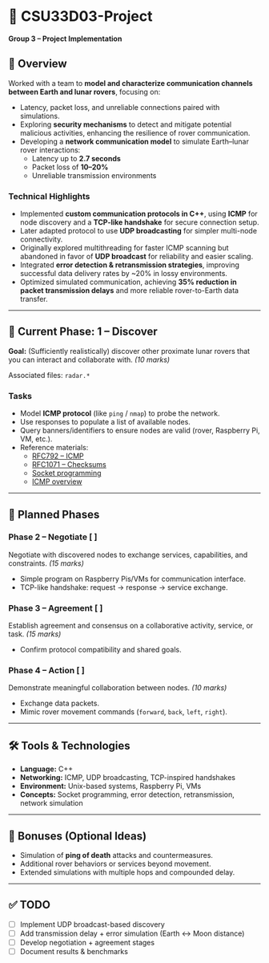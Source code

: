 # 🌌 CSU33D03-Project  
**Group 3 – Project Implementation**

## 📖 Overview
Worked with a team to **model and characterize communication channels between Earth and lunar rovers**, focusing on:  

- Latency, packet loss, and unreliable connections paired with simulations.  
- Exploring **security mechanisms** to detect and mitigate potential malicious activities, enhancing the resilience of rover communication.  
- Developing a **network communication model** to simulate Earth–lunar rover interactions:  
  - Latency up to **2.7 seconds**  
  - Packet loss of **10–20%**  
  - Unreliable transmission environments  

### Technical Highlights
- Implemented **custom communication protocols in C++**, using **ICMP** for node discovery and a **TCP-like handshake** for secure connection setup.  
- Later adapted protocol to use **UDP broadcasting** for simpler multi-node connectivity.  
- Originally explored multithreading for faster ICMP scanning but abandoned in favor of **UDP broadcast** for reliability and easier scaling.  
- Integrated **error detection & retransmission strategies**, improving successful data delivery rates by ~20% in lossy environments.  
- Optimized simulated communication, achieving **35% reduction in packet transmission delays** and more reliable rover-to-Earth data transfer.  

---

## 🚀 Current Phase: 1 – Discover
**Goal:** (Sufficiently realistically) discover other proximate lunar rovers that you can interact and collaborate with. *(10 marks)*  

Associated files: `radar.*`  

### Tasks
- Model **ICMP protocol** (like `ping` / `nmap`) to probe the network.  
- Use responses to populate a list of available nodes.  
- Query banners/identifiers to ensure nodes are valid (rover, Raspberry Pi, VM, etc.).  
- Reference materials:  
  - [RFC792 – ICMP](https://datatracker.ietf.org/doc/html/rfc792)  
  - [RFC1071 – Checksums](https://datatracker.ietf.org/doc/html/rfc1071)  
  - [Socket programming](https://developer.apple.com/library/archive/documentation/System/Conceptual/ManPages_iPhoneOS/man2/socket.2.html)  
  - [ICMP overview](https://en.wikipedia.org/wiki/Internet_Control_Message_Protocol)  

---

## 📡 Planned Phases

### Phase 2 – Negotiate [ ]
Negotiate with discovered nodes to exchange services, capabilities, and constraints. *(15 marks)*  
- Simple program on Raspberry Pis/VMs for communication interface.  
- TCP-like handshake: request → response → service exchange.  

### Phase 3 – Agreement [ ]
Establish agreement and consensus on a collaborative activity, service, or task. *(15 marks)*  
- Confirm protocol compatibility and shared goals.  

### Phase 4 – Action [ ]
Demonstrate meaningful collaboration between nodes. *(10 marks)*  
- Exchange data packets.  
- Mimic rover movement commands (`forward`, `back`, `left`, `right`).  

---

## 🛠️ Tools & Technologies
- **Language:** C++  
- **Networking:** ICMP, UDP broadcasting, TCP-inspired handshakes  
- **Environment:** Unix-based systems, Raspberry Pi, VMs  
- **Concepts:** Socket programming, error detection, retransmission, network simulation  

---

## 📌 Bonuses (Optional Ideas)
- Simulation of **ping of death** attacks and countermeasures.  
- Additional rover behaviors or services beyond movement.  
- Extended simulations with multiple hops and compounded delay.  

---

## ✅ TODO
- [ ] Implement UDP broadcast-based discovery  
- [ ] Add transmission delay + error simulation (Earth ↔ Moon distance)  
- [ ] Develop negotiation + agreement stages  
- [ ] Document results & benchmarks  
